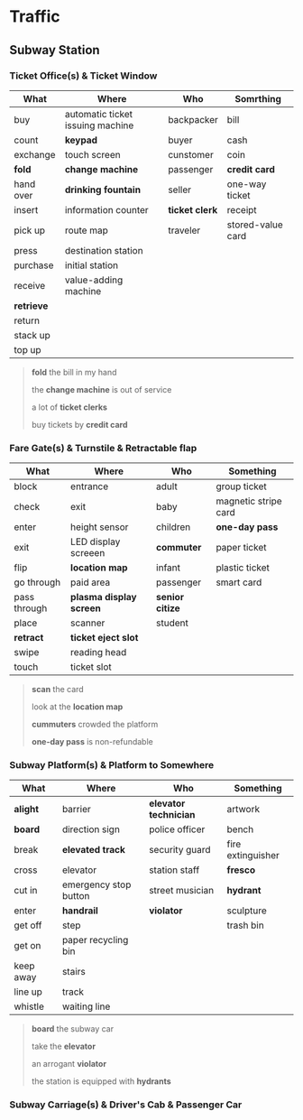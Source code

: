 # Traffic

## Subway Station

### Ticket Office(s) & Ticket Window

What|Where|Who|Somrthing
--|--|--|--
buy|automatic ticket issuing machine|backpacker|bill
count|**keypad**|buyer|cash
exchange|touch screen|cunstomer|coin
**fold**|**change machine**|passenger|**credit card**
hand over|**drinking fountain**|seller|one-way ticket
insert|information counter|**ticket clerk**|receipt
pick up|route map|traveler|stored-value card
press|destination station||
purchase|initial station||
receive|value-adding machine||
**retrieve**|||
return|||
stack up|||
top up|||

>**fold** the bill in my hand
>
>the **change machine** is out of service
>
>a lot of **ticket clerks**
>
>buy tickets by **credit card**

### Fare Gate(s) & Turnstile & Retractable flap

What|Where|Who|Something
--|--|--|--
block|entrance|adult|group ticket
check|exit|baby|magnetic stripe card
enter|height sensor|children|**one-day pass**
exit|LED display screeen|**commuter**|paper ticket
flip|**location map**|infant|plastic ticket
go through|paid area|passenger|smart card
pass through|**plasma display screen**|**senior citize**|
place|scanner|student|
**retract**|**ticket eject slot**||
swipe|reading head||
touch|ticket slot||

>**scan** the card
>
>look at the **location map**
>
>**cummuters** crowded the platform
>
>**one-day pass** is non-refundable

### Subway Platform(s) & Platform to Somewhere

What|Where|Who|Something
--|--|--|--
**alight**|barrier|**elevator technician**|artwork
**board**|direction sign|police officer|bench
break|**elevated track**|security guard|fire extinguisher
cross|elevator|station staff|**fresco**
cut in|emergency stop button|street musician|**hydrant**
enter|**handrail**|**violator**|sculpture
get off|step||trash bin
get on|paper recycling bin
keep away|stairs
line up|track
whistle|waiting line

>**board** the subway car
>
>take the **elevator**
>
>an arrogant **violator**
>
>the station is equipped with **hydrants**

### Subway Carriage(s) & Driver's Cab & Passenger Car
